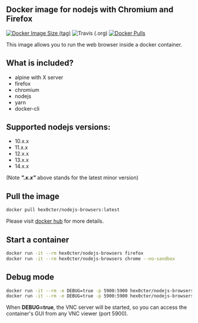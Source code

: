 
## Docker image for nodejs with Chromium and Firefox
[![Docker Image Size (tag)](https://img.shields.io/docker/image-size/hex0cter/nodejs-browsers/latest)](https://hub.docker.com/r/hex0cter/nodejs-browsers)
![Travis (.org)](https://img.shields.io/travis/hex0cter/docker-nodejs-browsers)
[![Docker Pulls](https://img.shields.io/docker/pulls/hex0cter/nodejs-browsers)](https://hub.docker.com/r/hex0cter/nodejs-browsers)

This image allows you to run the web browser inside a docker container.

## What is included?
* alpine with X server
* firefox
* chromium
* nodejs
* yarn
* docker-cli

## Supported nodejs versions:
* 10.x.x
* 11.x.x
* 12.x.x
* 13.x.x
* 14.x.x

(Note ***".x.x"*** above stands for the latest minor version)

## Pull the image
```bash
docker pull hex0cter/nodejs-browsers:latest
```
Please visit [docker hub](https://hub.docker.com/repository/docker/hex0cter/nodejs-browsers) for more details.

## Start a container
```bash
docker run -it --rm hex0cter/nodejs-browsers firefox
docker run -it --rm hex0cter/nodejs-browsers chrome --no-sandbox
```

## Debug mode
```bash
docker run -it --rm -e DEBUG=true -p 5900:5900 hex0cter/nodejs-browsers firefox
docker run -it --rm -e DEBUG=true -p 5900:5900 hex0cter/nodejs-browsers chrome --no-sandbox
```
When **DEBUG=true**, the VNC server will be started, so you can access the container's GUI from any VNC viewer (port 5900).
